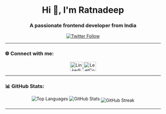 <h1 align="center">Hi 👋, I'm Ratnadeep</h1>
<h3 align="center">A passionate frontend developer from India</h3>

<p align="center">
  <a href="https://twitter.com/ratnadeep2k" target="blank">
    <img src="https://img.shields.io/twitter/follow/ratnadeep2k?logo=twitter&style=for-the-badge" alt="Twitter Follow"/>
  </a>
</p>

---

### 🌐 Connect with me:
<p align="center">
  <a href="https://linkedin.com/in/ratnadeep-baruah-4b14a9207" target="blank">
    <img align="center" src="https://raw.githubusercontent.com/rahuldkjain/github-profile-readme-generator/master/src/images/icons/Social/linked-in-alt.svg" alt="LinkedIn" height="30" width="40" />
  </a>
  <a href="https://www.leetcode.com/ratnadeep_" target="blank">
    <img align="center" src="https://raw.githubusercontent.com/rahuldkjain/github-profile-readme-generator/master/src/images/icons/Social/leet-code.svg" alt="LeetCode" height="30" width="40" />
  </a>
</p>

---

### 📊 GitHub Stats:
<div align="center">
  <img align="center" src="https://github-readme-stats.vercel.app/api/top-langs?username=ratnadeep2k&show_icons=true&locale=en&layout=compact" alt="Top Languages" style="margin-bottom: 10px;" />

  <img align="center" src="https://github-readme-stats.vercel.app/api?username=ratnadeep2k&show_icons=true&locale=en" alt="GitHub Stats" style="margin-bottom: 10px;" />

  <img align="center" src="https://github-readme-streak-stats.herokuapp.com/?user=ratnadeep2k" alt="GitHub Streak" />
</div>

---
